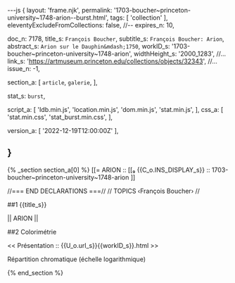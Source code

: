 ---js
{
  layout:    'frame.njk',
  permalink: '1703-boucher~princeton-university~1748-arion--burst.html',
  tags:      [ 'collection' ],
  eleventyExcludeFromCollections: false,
  //-- expires_n: 10,

  doc_n:      7178,
  title_s:    `François Boucher`,
  subtitle_s: `François Boucher: Arion`,
  abstract_s: `Arion sur le Dauphin&mdash;1750`,
  workID_s:   '1703-boucher~princeton-university~1748-arion',
  widthHeight_s:  '2000_1283',
  //... link_s:  'https://artmuseum.princeton.edu/collections/objects/32343',
  //... issue_n: -1,

  section_a:
  [
    `article`,
    `galerie`,
  ],

  stat_s: `burst`,

  script_a:
  [
    'Idb.min.js',
    'location.min.js',
    'dom.min.js',
    'stat.min.js',
  ],
  css_a:
  [
    'stat.min.css',
    'stat_burst.min.css',
  ],

  version_a:
  [
    '2022-12-19T12:00:00Z'
  ],

}
---
{% _section section_a[0] %}
[[=  ARION  ::
     [[₉  {{C_o.INS_DISPLAY_s}}  :: 1703-boucher~princeton-university~1748-arion ]]

//=== END DECLARATIONS ===//
//  TOPICS
‹François Boucher›
//



##1  {{title_s}}

||  ARION  ||




##2  Colorimétrie

<<  Présentation  ::  {{U_o.url_s}}{{workID_s}}.html  >>

Répartition chromatique (échelle logarithmique)

{% end_section %}
